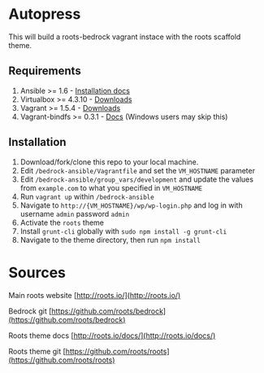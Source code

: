 # Autopress

This will build a roots-bedrock vagrant instace with the roots scaffold theme.

## Requirements

1. Ansible >= 1.6 - [Installation docs](http://docs.ansible.com/intro_installation.html)
2. Virtualbox >= 4.3.10 - [Downloads](https://www.virtualbox.org/wiki/Downloads)
3. Vagrant >= 1.5.4 - [Downloads](http://www.vagrantup.com/downloads.html)
4. Vagrant-bindfs >= 0.3.1 - [Docs](https://github.com/gael-ian/vagrant-bindfs) (Windows users may skip this)

## Installation

1. Download/fork/clone this repo to your local machine.
2. Edit `/bedrock-ansible/Vagrantfile` and set the `VM_HOSTNAME` parameter
3. Edit `/bedrock-ansible/group_vars/development` and update the values from `example.com` to what you specified in `VM_HOSTNAME`
4. Run `vagrant up` within `/bedrock-ansible`
5. Navigate to `http://{VM_HOSTNAME}/wp/wp-login.php` and log in with username `admin` password `admin`
6. Activate the `roots` theme
7. Install `grunt-cli` globally with `sudo npm install -g grunt-cli`
8. Navigate to the theme directory, then run `npm install`

# Sources

Main roots website [http://roots.io/](http://roots.io/)

Bedrock git [https://github.com/roots/bedrock](https://github.com/roots/bedrock)

Roots theme docs [http://roots.io/docs/](http://roots.io/docs/)

Roots theme git [https://github.com/roots/roots](https://github.com/roots/roots)